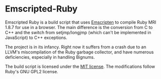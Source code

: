Emscripted-Ruby
===============

Emscripted Ruby is a build script that uses [Emscripten](https://github.com/kripken/emscripten)
to compile Ruby MRI 1.8.7 for use in a browser. The main difference is the
conversion from C to C++ and the switch from setjmp/longjmp (which can't be
implemented in JavaScript) to C++ exceptions.

The project is in its infancy. Right now it suffers from a crash due to an
LLVM's miscompilation of the Ruby garbage collector, and have numerous
deficiencies, especially in handling Bignums.

The build script is licensed under the [MIT license](http://www.opensource.org/licenses/mit-license.php).
The modifications follow Ruby's GNU GPL2 license.
